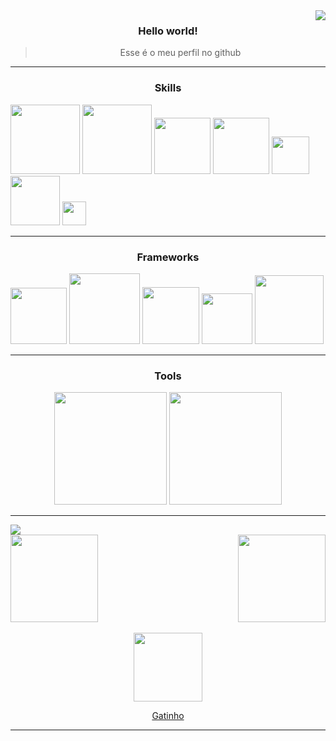 
<img align="right" src="https://media2.giphy.com/media/cKtQKy2VylZC0/giphy.gif?cid=ecf05e47ev7qxe8jyadj44whujjqb5pc8bk2rfl1zyesewhw&ep=v1_gifs_related&rid=giphy.gif&ct=g">

<div align="center">

### Hello world!

> Esse é o meu perfil no github
</div>

***

<div align="center">

### Skills

</div>

<p>
     <img width="111" src="https://img.shields.io/badge/-JavaScript-black?style=flat-square&logo=javascript"/>
     <img width="111" src="https://img.shields.io/badge/-TypeScript-black?style=flat-square&logo=typescript">
     <img width="90" src="https://img.shields.io/badge/-Node.js-black?style=flat-square&logo=Node.js" />
     <img width="90" src="https://img.shields.io/badge/-GitHub-black?style=flat-square&logo=github"/>
     <img width="60" src="https://img.shields.io/badge/-Git-black?style=flat-square&logo=git"> 
     <img width="79" src="https://img.shields.io/badge/-Unity-black?style=flat-square&logo=unity">
     <img width="38" src="https://img.shields.io/badge/C%23-black?style=flat-square&logo=c-sharp">
</p>

***

<div align="center">

### Frameworks

</div>

<p>
     <img width="90" src="https://img.shields.io/badge/NestJS-black?style=flat-square&logo=nestJS">
     <img width="113" src="https://img.shields.io/badge/Express.js-black?style=flat-square&logo=express">
     <img width="91" src="https://img.shields.io/badge/Next.js-black?style=flat-square&logo=Next.js">
     <img width="81" src="https://img.shields.io/badge/-React-black?style=flat-square&logo=React"/>
     <img width="110" src="https://img.shields.io/badge/-Socket.io-black?style=flat-square&logo=Socket.io"/>
</p>

***

<div align="center">

### Tools

</div>

<p align="center">
     <img width="180" src="https://img.shields.io/badge/-Visual Studio Code-black?style=flat-square&logo=visualstudiocode"/>
     <img width="180" src="https://img.shields.io/badge/-Windows Terminal-black?style=flat-square&logo=windowsterminal"/>
</p>

***

<img src="https://64.media.tumblr.com/196e5caf117c379ca8b4138f5061a9f2/tumblr_oz3l83lbxW1vghtqoo2_1280.gif">
 
<div>
  <a href="https://github.com/SemNomeChan">
    <img height="140em" src="https://github-readme-stats.vercel.app/api/pin/?username=unknownncat&repo=unknownncat&text_color=ff4500&theme=midnight-purple&show_icons=true"/>
    <img height="140em" align="right" src="https://github-readme-stats.vercel.app/api?username=unknownncat&show_icons=true&theme=midnight-purple&include_all_commits=true&count_private=true&text_color=ff4500"/>
  </div>
  
  </br>
  
<div align="center">
  <img src="https://media.giphy.com/media/vFKqnCdLPNOKc/giphy.gif" width="110" height="110" />
  <p>Gatinho</p>
</div>

***
